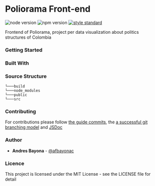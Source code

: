 # Poliorama Front-end 

![node version][1]
![npm version][2] 
[![style standard][4]][5]

Frontend of Poliorama, project per data visualization about politics structures of Colombia

### Getting Started

### Built With

### Source Structure

    └───build
    └───node_modules
    └───public
    └───src
        
### Contributing

For contributions please follow  [the guide commits][7], the 
[a successful git branching model][8] and [JSDoc][8]
 
### Author

- **Andres Bayona**  - [@afbayonac](https://twitter.com/afbayonac)

### Licence

This project is licensed under the MIT License - see the LICENSE file for detail


[1]: https://img.shields.io/static/v1?label=node&message=12.13.1&color=blue&style=flat-square
[2]: https://img.shields.io/static/v1?label=npm&message=6.12.1&color=blue&style=flat-square
[4]: https://img.shields.io/badge/code_style-standard-brightgreen.svg?style=flat-square
[5]: https://standardjs.com
[6]: https://github.com/afbayonac/styleguide-git-commit-message
[7]: https://nvie.com/posts/a-successful-git-branching-model/
[8]: https://typedoc.org/
